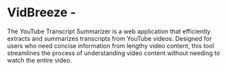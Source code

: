 # VidBreeze -

The YouTube Transcript Summarizer is a web application that efficiently extracts and summarizes transcripts from YouTube videos. Designed for users who need concise information from lengthy video content, this tool streamlines the process of understanding video content without needing to watch the entire video.
